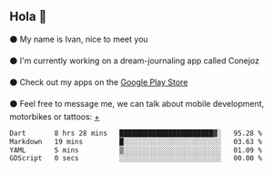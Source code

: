 ## Hola 🌇

⚫ My name is Ivan, nice to meet you

⚫ I'm currently working on a dream-journaling app called Conejoz

⚫ Check out my apps on the [Google Play Store](https://play.google.com/store/apps/dev?id=8134108822411179352)

⚫ Feel free to message me, we can talk about mobile development, motorbikes or tattoos: [+](https://discord.com/invite/M4wTh36A3N)

<!--START_SECTION:waka-->

```txt
Dart       8 hrs 28 mins   ███████████████████████▓░   95.28 %
Markdown   19 mins         █░░░░░░░░░░░░░░░░░░░░░░░░   03.63 %
YAML       5 mins          ▒░░░░░░░░░░░░░░░░░░░░░░░░   01.09 %
GDScript   0 secs          ░░░░░░░░░░░░░░░░░░░░░░░░░   00.00 %
```

<!--END_SECTION:waka-->
